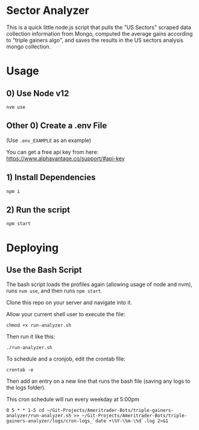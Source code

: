 
# Sector Analyzer

This is a quick little node.js script that pulls the "US Sectors" scraped data collection information from Mongo, computed the average gains according to "triple gainers algo", and saves the results in the US sectors analysis mongo collection.


# Usage

## 0) Use Node v12
```
nvm use
```

## Other 0) Create a .env File

(Use `.env_EXAMPLE` as an example)

You can get a free api key from here: https://www.alphavantage.co/support/#api-key


## 1) Install Dependencies
```
npm i
```


## 2) Run the script
```
npm start
```


# Deploying

## Use the Bash Script
The bash script loads the profiles again (allowing usage of node and nvm), runs `nvm use`, and then runs `npm start`. 


Clone this repo on your server and navigate into it.


Allow your current shell user to execute the file:
```
chmod +x run-analyzer.sh
```

Then run it like this:
```
./run-analyzer.sh
```

To schedule and a cronjob, edit the crontab file:
```
crontab -e
```

Then add an entry on a new line that runs the bash file (saving any logs to the logs folder).

This cron schedule will run every weekday at 5:00pm
```
0 5 * * 1-5 cd ~/Git-Projects/Ameritrader-Bots/triple-gainers-analyzer/run-analyzer.sh >> ~/Git-Projects/Ameritrader-Bots/triple-gainers-analyzer/logs/cron-logs_`date +\%Y-\%m-\%d`.log 2>&1
```